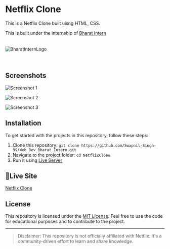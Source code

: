 # Netflix Clone

This is a Netflix Clone built uisng HTML, CSS.

This is built under the internship of [Bharat Intern](https://bharatintern.live/)
<br>
<br>
<br>
![BharatInternLogo](https://bharatintern.live/b/icons/logoNoBg.png)
<br>
<br>
<br>
## Screenshots

![Screenshot 1](https://i.postimg.cc/FzPD9jnx/image.png)

![Screenshot 2](https://i.postimg.cc/TPr0y841/image.png)

![Screenshot 3](https://i.postimg.cc/tgHtGS4j/image.png)

## Installation

To get started with the projects in this repository, follow these steps:

1. Clone this repository: `git clone https://github.com/Swapnil-Singh-99/Web_Dev_Bharat_Intern.git`
2. Navigate to the project folder: `cd NetflixClone`
3. Run it using [Live Server](https://marketplace.visualstudio.com/items?itemName=ritwickdey.LiveServer)

## 🔴Live Site
[Netflix Clone](https://netflix-clone-nine-lyart.vercel.app/)

## License

This repository is licensed under the [MIT License](https://opensource.org/licenses/MIT). Feel free to use the code for educational purposes and to contribute to the project.

---
> Disclaimer: This repository is not officially affiliated with Netflix. It's a community-driven effort to learn and share knowledge.
